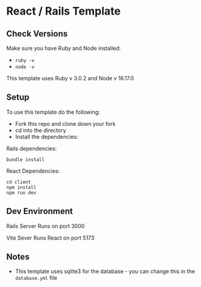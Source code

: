 # React / Rails Template

## Check Versions

Make sure you have Ruby and Node installed:

* `ruby -v`
* `node -v`

This template uses Ruby v 3.0.2 and Node v 16.17.0

## Setup

To use this template do the following:

* Fork this repo and clone down your fork
* cd into the directory
* Install the dependencies:

Rails dependencies:

```
bundle install
```

React Dependencies:

```
cd client
npm install
npm run dev
```

## Dev Environment

Rails Server Runs on port 3000

Vite Sever Runs React on port 5173

## Notes

* This template uses sqlite3 for the database - you can change this in the `database.yml` file


